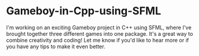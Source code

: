 # Gameboy-in-Cpp-using-SFML
I'm working on an exciting Gameboy project in C++ using SFML, where I've brought together three different games into one package. It's a great way to combine creativity and coding! Let me know if you'd like to hear more or if you have any tips to make it even better.
